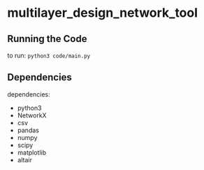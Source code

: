 # multilayer_design_network_tool

## Running the Code
to run: `python3 code/main.py`

## Dependencies
dependencies:
* python3
* NetworkX
* csv
* pandas
* numpy
* scipy
* matplotlib
* altair
